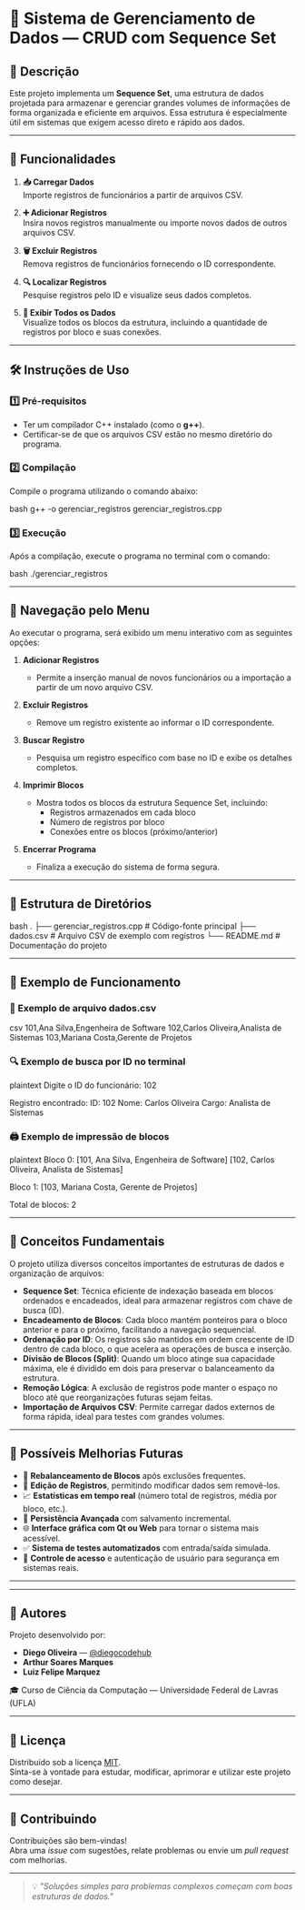 # 🔄 Sistema de Gerenciamento de Dados — CRUD com Sequence Set

## 📌 Descrição

Este projeto implementa um **Sequence Set**, uma estrutura de dados projetada para armazenar e gerenciar grandes volumes de informações de forma organizada e eficiente em arquivos. Essa estrutura é especialmente útil em sistemas que exigem acesso direto e rápido aos dados.

---

## 🚀 Funcionalidades

1. **📥 Carregar Dados**  
   Importe registros de funcionários a partir de arquivos CSV.

2. **➕ Adicionar Registros**  
   Insira novos registros manualmente ou importe novos dados de outros arquivos CSV.

3. **🗑️ Excluir Registros**  
   Remova registros de funcionários fornecendo o ID correspondente.

4. **🔍 Localizar Registros**  
   Pesquise registros pelo ID e visualize seus dados completos.

5. **📄 Exibir Todos os Dados**  
   Visualize todos os blocos da estrutura, incluindo a quantidade de registros por bloco e suas conexões.

---

## 🛠️ Instruções de Uso

### 1️⃣ Pré-requisitos

- Ter um compilador C++ instalado (como o **g++**).
- Certificar-se de que os arquivos CSV estão no mesmo diretório do programa.

### 2️⃣ Compilação

Compile o programa utilizando o comando abaixo:

bash
g++ -o gerenciar_registros gerenciar_registros.cpp


### 3️⃣ Execução

Após a compilação, execute o programa no terminal com o comando:

bash
./gerenciar_registros


---

## 🧭 Navegação pelo Menu

Ao executar o programa, será exibido um menu interativo com as seguintes opções:

1. **Adicionar Registros**  
   - Permite a inserção manual de novos funcionários ou a importação a partir de um novo arquivo CSV.

2. **Excluir Registros**  
   - Remove um registro existente ao informar o ID correspondente.

3. **Buscar Registro**  
   - Pesquisa um registro específico com base no ID e exibe os detalhes completos.

4. **Imprimir Blocos**  
   - Mostra todos os blocos da estrutura Sequence Set, incluindo:
     - Registros armazenados em cada bloco
     - Número de registros por bloco
     - Conexões entre os blocos (próximo/anterior)

5. **Encerrar Programa**  
   - Finaliza a execução do sistema de forma segura.

---

## 📂 Estrutura de Diretórios

bash
.
├── gerenciar_registros.cpp   # Código-fonte principal
├── dados.csv                 # Arquivo CSV de exemplo com registros
└── README.md                 # Documentação do projeto


---

## 🧪 Exemplo de Funcionamento

### 📄 Exemplo de arquivo dados.csv

csv
101,Ana Silva,Engenheira de Software
102,Carlos Oliveira,Analista de Sistemas
103,Mariana Costa,Gerente de Projetos


### 🔍 Exemplo de busca por ID no terminal

plaintext
Digite o ID do funcionário: 102

Registro encontrado:
ID: 102
Nome: Carlos Oliveira
Cargo: Analista de Sistemas


### 🖨️ Exemplo de impressão de blocos

plaintext
Bloco 0:
  [101, Ana Silva, Engenheira de Software]
  [102, Carlos Oliveira, Analista de Sistemas]

Bloco 1:
  [103, Mariana Costa, Gerente de Projetos]

Total de blocos: 2


---

## 🧠 Conceitos Fundamentais

O projeto utiliza diversos conceitos importantes de estruturas de dados e organização de arquivos:

- **Sequence Set**: Técnica eficiente de indexação baseada em blocos ordenados e encadeados, ideal para armazenar registros com chave de busca (ID).
- **Encadeamento de Blocos**: Cada bloco mantém ponteiros para o bloco anterior e para o próximo, facilitando a navegação sequencial.
- **Ordenação por ID**: Os registros são mantidos em ordem crescente de ID dentro de cada bloco, o que acelera as operações de busca e inserção.
- **Divisão de Blocos (Split)**: Quando um bloco atinge sua capacidade máxima, ele é dividido em dois para preservar o balanceamento da estrutura.
- **Remoção Lógica**: A exclusão de registros pode manter o espaço no bloco até que reorganizações futuras sejam feitas.
- **Importação de Arquivos CSV**: Permite carregar dados externos de forma rápida, ideal para testes com grandes volumes.

---

## 🔧 Possíveis Melhorias Futuras

- 🧠 **Rebalanceamento de Blocos** após exclusões frequentes.
- 📝 **Edição de Registros**, permitindo modificar dados sem removê-los.
- 📈 **Estatísticas em tempo real** (número total de registros, média por bloco, etc.).
- 💽 **Persistência Avançada** com salvamento incremental.
- 🌐 **Interface gráfica com Qt ou Web** para tornar o sistema mais acessível.
- ✅ **Sistema de testes automatizados** com entrada/saída simulada.
- 🔐 **Controle de acesso** e autenticação de usuário para segurança em sistemas reais.

---

---

## 👥 Autores

Projeto desenvolvido por:

- **Diego Oliveira** — [@diegocodehub](https://github.com/diegocodehub)  
- **Arthur Soares Marques**  
- **Luiz Felipe Marquez**  

🎓 Curso de Ciência da Computação — Universidade Federal de Lavras (UFLA)

---

## 📜 Licença

Distribuído sob a licença [MIT](LICENSE).  
Sinta-se à vontade para estudar, modificar, aprimorar e utilizar este projeto como desejar.

---

## 🤝 Contribuindo

Contribuições são bem-vindas!  
Abra uma *issue* com sugestões, relate problemas ou envie um *pull request* com melhorias.

---

> 💡 *"Soluções simples para problemas complexos começam com boas estruturas de dados."*
